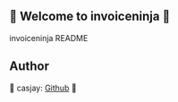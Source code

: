 ## 👋 Welcome to invoiceninja 🚀  

invoiceninja README  
  
  
## Author  

🤖 casjay: [Github](https://github.com/casjay) 🤖  
